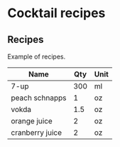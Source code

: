 # Cocktail recipes

## Recipes

Example of recipes.

| Name | Qty | Unit |
|---|---|---|
| 7-up | 300 | ml |
| peach schnapps | 1 | oz |
| vokda | 1.5 | oz |
| orange juice | 2 | oz |
| cranberry juice | 2 | oz |
